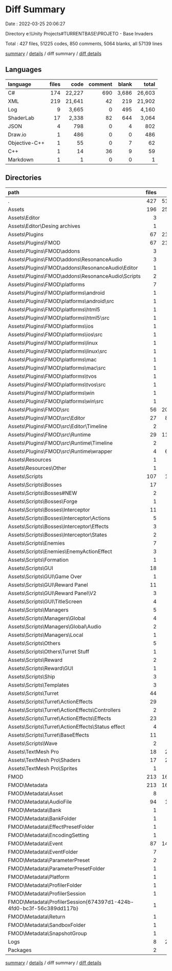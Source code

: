 # Diff Summary

Date : 2022-03-25 20:06:27

Directory e:\Unity Projects\#TURRENTBASE\PROJETO  - Base Invaders

Total : 427 files,  51225 codes, 850 comments, 5064 blanks, all 57139 lines

[summary](results.md) / [details](details.md) / diff summary / [diff details](diff-details.md)

## Languages
| language | files | code | comment | blank | total |
| :--- | ---: | ---: | ---: | ---: | ---: |
| C# | 174 | 22,227 | 690 | 3,686 | 26,603 |
| XML | 219 | 21,641 | 42 | 219 | 21,902 |
| Log | 9 | 3,665 | 0 | 495 | 4,160 |
| ShaderLab | 17 | 2,338 | 82 | 644 | 3,064 |
| JSON | 4 | 798 | 0 | 4 | 802 |
| Draw.io | 1 | 486 | 0 | 0 | 486 |
| Objective-C++ | 1 | 55 | 0 | 7 | 62 |
| C++ | 1 | 14 | 36 | 9 | 59 |
| Markdown | 1 | 1 | 0 | 0 | 1 |

## Directories
| path | files | code | comment | blank | total |
| :--- | ---: | ---: | ---: | ---: | ---: |
| . | 427 | 51,225 | 850 | 5,064 | 57,139 |
| Assets | 196 | 25,355 | 808 | 4,348 | 30,511 |
| Assets\Editor | 3 | 510 | 4 | 10 | 524 |
| Assets\Editor\Desing archives | 1 | 486 | 0 | 0 | 486 |
| Assets\Plugins | 67 | 21,115 | 681 | 3,363 | 25,159 |
| Assets\Plugins\FMOD | 67 | 21,115 | 681 | 3,363 | 25,159 |
| Assets\Plugins\FMOD\addons | 3 | 350 | 108 | 64 | 522 |
| Assets\Plugins\FMOD\addons\ResonanceAudio | 3 | 350 | 108 | 64 | 522 |
| Assets\Plugins\FMOD\addons\ResonanceAudio\Editor | 1 | 89 | 18 | 15 | 122 |
| Assets\Plugins\FMOD\addons\ResonanceAudio\Scripts | 2 | 261 | 90 | 49 | 400 |
| Assets\Plugins\FMOD\platforms | 7 | 630 | 4 | 95 | 729 |
| Assets\Plugins\FMOD\platforms\android | 1 | 90 | 3 | 16 | 109 |
| Assets\Plugins\FMOD\platforms\android\src | 1 | 90 | 3 | 16 | 109 |
| Assets\Plugins\FMOD\platforms\html5 | 1 | 66 | 0 | 11 | 77 |
| Assets\Plugins\FMOD\platforms\html5\src | 1 | 66 | 0 | 11 | 77 |
| Assets\Plugins\FMOD\platforms\ios | 1 | 109 | 1 | 20 | 130 |
| Assets\Plugins\FMOD\platforms\ios\src | 1 | 109 | 1 | 20 | 130 |
| Assets\Plugins\FMOD\platforms\linux | 1 | 97 | 0 | 11 | 108 |
| Assets\Plugins\FMOD\platforms\linux\src | 1 | 97 | 0 | 11 | 108 |
| Assets\Plugins\FMOD\platforms\mac | 1 | 69 | 0 | 10 | 79 |
| Assets\Plugins\FMOD\platforms\mac\src | 1 | 69 | 0 | 10 | 79 |
| Assets\Plugins\FMOD\platforms\tvos | 1 | 79 | 0 | 13 | 92 |
| Assets\Plugins\FMOD\platforms\tvos\src | 1 | 79 | 0 | 13 | 92 |
| Assets\Plugins\FMOD\platforms\win | 1 | 120 | 0 | 14 | 134 |
| Assets\Plugins\FMOD\platforms\win\src | 1 | 120 | 0 | 14 | 134 |
| Assets\Plugins\FMOD\src | 56 | 20,080 | 569 | 3,197 | 23,846 |
| Assets\Plugins\FMOD\src\Editor | 27 | 8,993 | 146 | 1,882 | 11,021 |
| Assets\Plugins\FMOD\src\Editor\Timeline | 2 | 446 | 3 | 126 | 575 |
| Assets\Plugins\FMOD\src\Runtime | 29 | 11,087 | 423 | 1,315 | 12,825 |
| Assets\Plugins\FMOD\src\Runtime\Timeline | 2 | 289 | 7 | 50 | 346 |
| Assets\Plugins\FMOD\src\Runtime\wrapper | 4 | 6,327 | 188 | 489 | 7,004 |
| Assets\Resources | 1 | 80 | 0 | 0 | 80 |
| Assets\Resources\Other | 1 | 80 | 0 | 0 | 80 |
| Assets\Scripts | 107 | 1,157 | 41 | 329 | 1,527 |
| Assets\Scripts\Bosses | 17 | 215 | 35 | 105 | 355 |
| Assets\Scripts\Bosses\#NEW | 2 | 63 | 0 | 15 | 78 |
| Assets\Scripts\Bosses\Forge | 1 | -32 | 18 | -1 | -15 |
| Assets\Scripts\Bosses\Interceptor | 11 | 109 | 10 | 60 | 179 |
| Assets\Scripts\Bosses\Interceptor\Actions | 5 | 228 | 7 | 63 | 298 |
| Assets\Scripts\Bosses\Interceptor\Effects | 3 | 16 | 0 | 6 | 22 |
| Assets\Scripts\Bosses\Interceptor\States | 2 | -3 | 3 | 0 | 0 |
| Assets\Scripts\Enemies | 7 | 140 | 0 | 30 | 170 |
| Assets\Scripts\Enemies\EnemyActionEffect | 3 | 66 | 0 | 16 | 82 |
| Assets\Scripts\Formation | 1 | 1 | 0 | -1 | 0 |
| Assets\Scripts\GUI | 18 | 277 | 0 | 47 | 324 |
| Assets\Scripts\GUI\Game Over | 1 | 1 | 0 | 0 | 1 |
| Assets\Scripts\GUI\Reward Panel | 11 | 67 | 0 | 19 | 86 |
| Assets\Scripts\GUI\Reward Panel\V2 | 3 | 18 | 0 | 8 | 26 |
| Assets\Scripts\GUI\TitleScreen | 4 | 143 | 0 | 14 | 157 |
| Assets\Scripts\Managers | 5 | 159 | -6 | 40 | 193 |
| Assets\Scripts\Managers\Global | 4 | 155 | -6 | 40 | 189 |
| Assets\Scripts\Managers\Global\Audio | 2 | 86 | 1 | 17 | 104 |
| Assets\Scripts\Managers\Local | 1 | 4 | 0 | 0 | 4 |
| Assets\Scripts\Others | 5 | 62 | 4 | 8 | 74 |
| Assets\Scripts\Others\Turret Stuff | 1 | 26 | 1 | 5 | 32 |
| Assets\Scripts\Reward | 2 | 13 | 3 | 3 | 19 |
| Assets\Scripts\Reward\GUI | 1 | -3 | 3 | 0 | 0 |
| Assets\Scripts\Ship | 3 | 0 | 19 | 6 | 25 |
| Assets\Scripts\Templates | 3 | 13 | 2 | -1 | 14 |
| Assets\Scripts\Turret | 44 | 218 | -5 | 81 | 294 |
| Assets\Scripts\Turret\ActionEffects | 29 | 128 | -11 | 62 | 179 |
| Assets\Scripts\Turret\ActionEffects\Controllers | 2 | 1 | 1 | 5 | 7 |
| Assets\Scripts\Turret\ActionEffects\Effects | 23 | 96 | -12 | 57 | 141 |
| Assets\Scripts\Turret\ActionEffects\Status effect | 4 | 31 | 0 | 0 | 31 |
| Assets\Scripts\Turret\BaseEffects | 11 | 63 | 6 | 13 | 82 |
| Assets\Scripts\Wave | 2 | 59 | -11 | 11 | 59 |
| Assets\TextMesh Pro | 18 | 2,493 | 82 | 646 | 3,221 |
| Assets\TextMesh Pro\Shaders | 17 | 2,338 | 82 | 644 | 3,064 |
| Assets\TextMesh Pro\Sprites | 1 | 155 | 0 | 2 | 157 |
| FMOD | 213 | 16,777 | 0 | 213 | 16,990 |
| FMOD\Metadata | 213 | 16,777 | 0 | 213 | 16,990 |
| FMOD\Metadata\Asset | 8 | 81 | 0 | 8 | 89 |
| FMOD\Metadata\AudioFile | 94 | 1,922 | 0 | 94 | 2,016 |
| FMOD\Metadata\Bank | 1 | 14 | 0 | 1 | 15 |
| FMOD\Metadata\BankFolder | 1 | 4 | 0 | 1 | 5 |
| FMOD\Metadata\EffectPresetFolder | 1 | 4 | 0 | 1 | 5 |
| FMOD\Metadata\EncodingSetting | 1 | 17 | 0 | 1 | 18 |
| FMOD\Metadata\Event | 87 | 14,276 | 0 | 87 | 14,363 |
| FMOD\Metadata\EventFolder | 7 | 74 | 0 | 7 | 81 |
| FMOD\Metadata\ParameterPreset | 2 | 44 | 0 | 2 | 46 |
| FMOD\Metadata\ParameterPresetFolder | 1 | 4 | 0 | 1 | 5 |
| FMOD\Metadata\Platform | 1 | 17 | 0 | 1 | 18 |
| FMOD\Metadata\ProfilerFolder | 1 | 4 | 0 | 1 | 5 |
| FMOD\Metadata\ProfilerSession | 1 | 186 | 0 | 1 | 187 |
| FMOD\Metadata\ProfilerSession\{674397d1-424b-4fd0-bc3f-56c389dd117b} | 1 | 186 | 0 | 1 | 187 |
| FMOD\Metadata\Return | 1 | 36 | 0 | 1 | 37 |
| FMOD\Metadata\SandboxFolder | 1 | 4 | 0 | 1 | 5 |
| FMOD\Metadata\SnapshotGroup | 1 | 8 | 0 | 1 | 9 |
| Logs | 8 | 2,936 | 0 | 494 | 3,430 |
| Packages | 2 | 563 | 0 | 2 | 565 |

[summary](results.md) / [details](details.md) / diff summary / [diff details](diff-details.md)